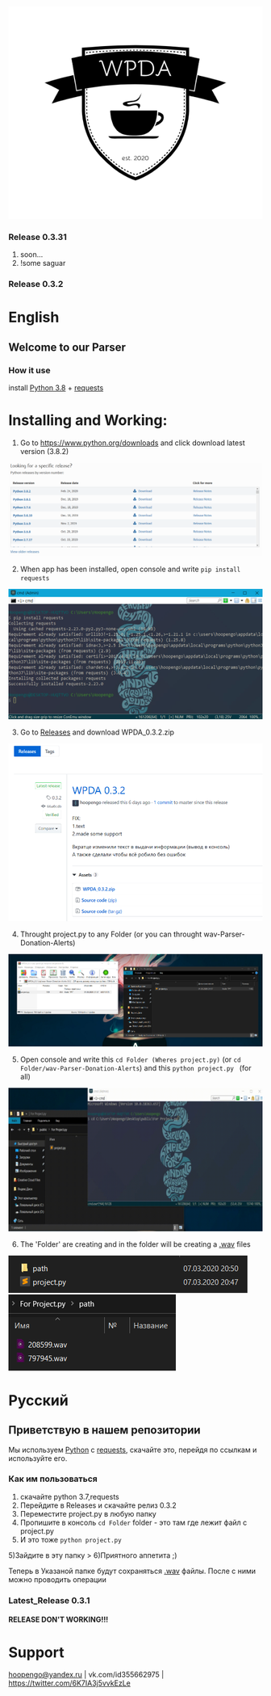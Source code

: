 <img src="/assets/logo.png" />

### Release 0.3.31

1. soon...
2. !some saguar

### Release 0.3.2

# English
## Welcome to our Parser

### How it use
install [Python 3.8](https://www.python.org/) + [requests](https://pypi.org/project/requests/)
# Installing and Working:
1) Go to https://www.python.org/downloads and click download latest version (3.8.2)
<img src="/assets/Download.png"/>

2) When app has been installed, open console and write ```pip install requests```
<img src="/assets/2020-03-07_19-53-07.png" />

3) Go to [Releases](https://github.com/hoopengo/wav-Parser-Donation-Alerts/releases) and download WPDA_0.3.2.zip
<img src="/assets/2020-03-07_21-31-36.png" />

4) Throught project.py to any Folder (or you can throught wav-Parser-Donation-Alerts)
<img src="/assets/2020-03-07_20-23-54.png" />

5) Open console and write this ```cd Folder (Wheres project.py)``` (or ```cd Folder/wav-Parser-Donation-Alerts```) and this ```python project.py ``` (for all)
<img src="/assets/Trello-6.gif" /> 

6) The 'Folder' are creating and in the folder will be creating a [.wav](https://ru.wikipedia.org/wiki/WAV) files
<img src="/assets/2020-03-07_21-02-44.png"/>
<img src="/assets/2020-03-07_21-03-41.png"/>

# Русский
## Приветствую в нашем репозитории
Мы используем [Python](https://www.python.org/) c [requests](https://pypi.org/project/requests/), скачайте это, перейдя по ссылкам и используйте его.

### Как им пользоваться
1) скачайте python 3.7,requests
2) Перейдите в Releases и скачайте релиз 0.3.2
3) Переместите project.py в любую папку
3) Пропишите в консоль ```cd Folder``` folder - это там где лежит файл с project.py
4) И это тоже ```python project.py```

5)Зайдите в эту папку > 6)Приятного аппетита ;)

Теперь в Указаной папке будут сохраняться [.wav](https://ru.wikipedia.org/wiki/WAV) файлы. После с ними можно проводить операции
### Latest_Release 0.3.1
#### RELEASE DON'T WORKING!!!
# Support
hoopengo@yandex.ru | vk.com/id355662975 | https://twitter.com/6K7IA3j5vvkEzLe

